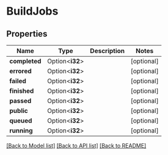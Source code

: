 # BuildJobs

## Properties

Name | Type | Description | Notes
------------ | ------------- | ------------- | -------------
**completed** | Option<**i32**> |  | [optional]
**errored** | Option<**i32**> |  | [optional]
**failed** | Option<**i32**> |  | [optional]
**finished** | Option<**i32**> |  | [optional]
**passed** | Option<**i32**> |  | [optional]
**public** | Option<**i32**> |  | [optional]
**queued** | Option<**i32**> |  | [optional]
**running** | Option<**i32**> |  | [optional]

[[Back to Model list]](../README.md#documentation-for-models) [[Back to API list]](../README.md#documentation-for-api-endpoints) [[Back to README]](../README.md)


